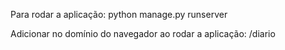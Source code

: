 Para rodar a aplicação:
  python manage.py runserver

Adicionar no domínio do navegador ao rodar a aplicação:
  /diario
